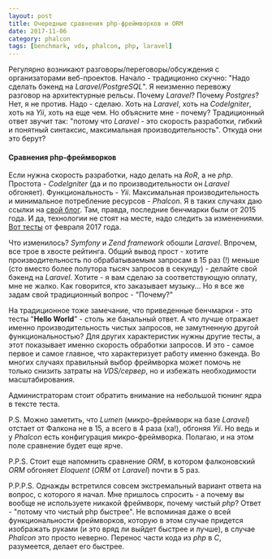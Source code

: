 ```yaml
---
layout: post
title: Очередные сравнения php-фреймворков и ORM
date: 2017-11-06
category: phalcon
tags: [benchmark, vds, phalcon, php, laravel]
---
```


Регулярно возникают разговоры/переговоры/обсуждения с организаторами веб-проектов. Начало - традиционно скучно: "Надо сделать бэкенд на *Laravel/PostgreSQL*". Я неизменно перевожу разговор на архитектурные рельсы. Почему *Laravel*? Почему *Postgres*? Нет, я не против. Надо - сделаю. Хоть на *Laravel*, хоть на *CodeIgniter*, хоть на *Yii*, хоть на еще чем. Но объясните мне - почему? Традиционный ответ звучит так: "потому что *Laravel* - это скорость разработки, гибкий и понятный синтаксис, максимальная производительность". Откуда они это берут?

#### Сравнения php-фреймворков

Если нужна скорость разработки, надо делать на *RoR*, а не *php*. Простота - *CodeIgniter* (да и по производительности он *Laravel* обгоняет). Функциональность - *Yii*. Максимальная производительность и минимальное потребление ресурсов - *Phalcon*. Я в таких случаях даю ссылки на [свой блог](https://rifco.ru/?s=phalcon+benchmark). Там, правда, последние бенчмарки были от 2015 года. И да, технологии не стоят на месте, надо следить за изменениями. [Вот тесты](https://github.com/kenjis/php-framework-benchmark) от февраля 2017 года.

Что изменилось? *Symfony* и *Zend framework* обошли *Laravel*. Впрочем, все трое в хвосте рейтинга. Общий вывод прост - хотите производительность по обрабатываемым запросам в 15 раз (!) меньше (сто вместо более полутора тысяч запросов в секунду) - делайте свой бэкенд на *Laravel*. Хотите - я вам сделаю за соответствующую оплату, мне не жалко. Как говорится, кто заказывает музыку... Но я все же задам свой традиционный вопрос - "Почему?"

На традиционное тоже замечание, что приведенные бенчмарки - это тесты "**Hello World**" - столь же банальный ответ. А что лучше отражает именно производительность чистых запросов, не замутненную другой функциональностью? Для других характеристик нужны другие тесты, а этот показывает именно скорость обработки запросов. И это - самое первое и самое главное, что характеризует работу именно бэкенда. Во многих случаях правильный выбор фреймворка может помочь не только снизить затраты на *VDS/сервер*, но и избежать необходимости масштабирования.

Администраторам стоит обратить внимание на небольшой тюнинг ядра в тексте теста.

P.S. Можно заметить, что *Lumen* (микро-фреймворк на базе *Laravel*) отстает от Фалкона не в 15, а всего в 4 раза (ха!), обгоняя *Yii*. Но ведь и у *Phalcon* есть конфигурация микро-фреймворка. Полагаю, и на этом поле сравнение будет еще ярче.

P.P.S. Стоит еще напомнить сравнение *ORM*, в котором фалконовский *ORM* обгоняет *Eloquent* (*ORM* от *Laravel*) почти в 5 раз.

P.P.P.S. Однажды встретился совсем экстремальный вариант ответа на вопрос, с которого я начал. Мне пришлось спросить - а почему вы вообще не используете никакой фреймворк, почему чистый *php*? Ответ - "потому что чистый php быстрее". Не вспоминая даже о всей функциональности фреймворков, которую в этом случае придется изображать руками (и это вряд ли выйдет быстрее и лучше), в случае *Phalcon* это просто неверно. Перенос части кода из *php* в *C*, разумеется, делает его быстрее.

